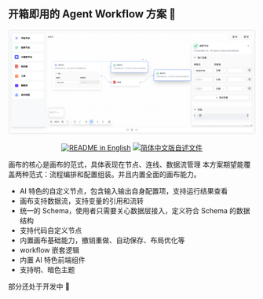 ## 开箱即用的 Agent Workflow 方案 🎉

![cover-v5-optimized](./packages/reactflow/assets/image.png)

<p align="center">
  <a href="./README.md"><img alt="README in English" src="https://img.shields.io/badge/English-d9d9d9"></a>
  <a href="./README_CN.md"><img alt="简体中文版自述文件" src="https://img.shields.io/badge/简体中文-d9d9d9"></a>
</p>


画布的核心是画布的范式，具体表现在节点、连线、数据流管理
本方案期望能覆盖两种范式：流程编排和配置组装。并且内置全面的画布能力。

- AI 特色的自定义节点，包含输入输出自身配置项，支持运行结果查看
- 画布支持数据流，支持变量的引用和流转
- 统一的 Schema，使用者只需要关心数据层接入，定义符合 Schema 的数据结构
- 支持代码自定义节点
- 内置画布基础能力，撤销重做、自动保存、布局优化等
- workflow 嵌套逻辑
- 内置 AI 特色前端组件
- 支持明、暗色主题

部分还处于开发中 🚧
